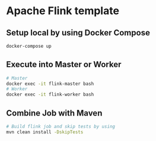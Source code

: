 # Apache Flink template

## Setup local by using Docker Compose
```bash
docker-compose up
```

## Execute into Master or Worker
```bash
# Master
docker exec -it flink-master bash
# Worker
docker exec -it flink-worker bash
```

## Combine Job with Maven
```bash
# Build flink job and skip tests by using
mvn clean install -DskipTests
```

